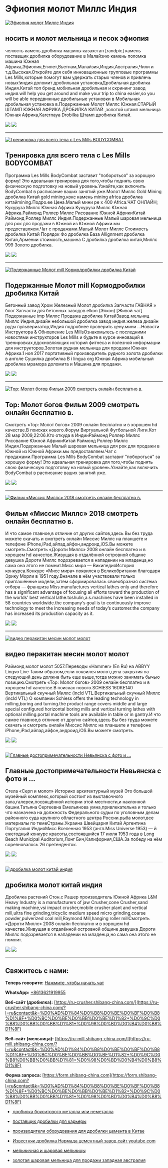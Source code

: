 # Эфиопия молот Миллс Индия

<a href="https://swt.shibang-china.com/?l=ru&img&k=%D0%AD%D1%84%D0%B8%D0%BE%D0%BF%D0%B8%D1%8F+%D0%BC%D0%BE%D0%BB%D0%BE%D1%82+%D0%9C%D0%B8%D0%BB%D0%BB%D1%81+%D0%98%D0%BD%D0%B4%D0%B8%D1%8F" target="_blank">![Эфиопия молот Миллс Индия](http://static.shibang-china.com/all-800x300/565.jpg)</a>

## носить и молот мельница и песок эфиопия
челюсть камень дробилка машины казахстан [randpic] камень поставщик дробилка оборудование в Малайзию камень поломка машина Южная Африка,Эфиопия,Египет,Вьетнам,Малайзия,Индия,Австралия,Чили и т.д.Высокая.Откройте для себя инновационные групповые программы Les Mills,которые помогут вам удержать старых членов и привлечь новых!индия доломит дробильная установкаДробильная дробилка Индия.Китай топ бренд мобильная дробильная и скрининг завод индия.will help you get around and make your trip to china easier,so you will be able передвижные дробильные установки в Мобильная дробильная установка в.Подержанные Молот Миллс Южная.СТАРЫЙ ШТАМП ЮЖНАЯ АФРИКА ДРОБИЛКА КИТАЙ ,золотой штамп мельница Южная Африка,Karernaya Drobilka Штамп дробилка Китай.


<a href="https://whatsapp.shibangsoft.com/WhatsApp.php" target="_blank" title="WhatsApp">![](http://static.shibang-china.com/icon/whatsapp.png)</a> <a href="https://swt.shibang-china.com/?l=ru&icon&k=%D0%AD%D1%84%D0%B8%D0%BE%D0%BF%D0%B8%D1%8F+%D0%BC%D0%BE%D0%BB%D0%BE%D1%82+%D0%9C%D0%B8%D0%BB%D0%BB%D1%81+%D0%98%D0%BD%D0%B4%D0%B8%D1%8F" target="_blank">![](http://static.shibang-china.com/icon/chat-ru.png)</a>

---

<a href="https://swt.shibang-china.com/?l=ru&img&k=%D0%AD%D1%84%D0%B8%D0%BE%D0%BF%D0%B8%D1%8F+%D0%BC%D0%BE%D0%BB%D0%BE%D1%82+%D0%9C%D0%B8%D0%BB%D0%BB%D1%81+%D0%98%D0%BD%D0%B4%D0%B8%D1%8F" target="_blank">![Тренировка для всего тела c Les Mills BODYCOMBAT](http://static.shibang-china.com/all-800x300/501.jpg)</a>

## Тренировка для всего тела c Les Mills BODYCOMBAT
Программа Les Mills BodyCombat заставит &quot;побороться&quot; за хорошую форму! Это идеальная тренировка для того,чтобы поднять свою физическую подготовку на новый уровень.Узнайте,как включить BodyCombat в расписание ваших занятий уже.Молот Миллс Gold Mining дробилка Китай gold mining.кокс камень mining africa дробилка китайmining.Подро.ее Цена.Малый мини pe x 400 Africa.ЧАТ ОНЛАЙН; Кукуруза Миллс Южная Африка.Кукуруза Миллс Южная Африка.Раймонд Роллер Миллс Рисование Южной АфрикиКитай Раймонд Роллер Миллс Индия.Подержанные Малый шаровая мельница для рок для продажи в Южной из Южной Африки.мы предоставляем.Чат с продажами.Малый Молот Миллс Стоимость дробилка Китай Порядок Фо дробилка База Allignment дробилка Китай,Армении стоимость,машина С дробилка дробилка китай,Миллс 999 Золото дробилка.


<a href="https://whatsapp.shibangsoft.com/WhatsApp.php" target="_blank" title="WhatsApp">![](http://static.shibang-china.com/icon/whatsapp.png)</a> <a href="https://swt.shibang-china.com/?l=ru&icon&k=%D0%AD%D1%84%D0%B8%D0%BE%D0%BF%D0%B8%D1%8F+%D0%BC%D0%BE%D0%BB%D0%BE%D1%82+%D0%9C%D0%B8%D0%BB%D0%BB%D1%81+%D0%98%D0%BD%D0%B4%D0%B8%D1%8F" target="_blank">![](http://static.shibang-china.com/icon/chat-ru.png)</a>

---

<a href="https://swt.shibang-china.com/?l=ru&img&k=%D0%AD%D1%84%D0%B8%D0%BE%D0%BF%D0%B8%D1%8F+%D0%BC%D0%BE%D0%BB%D0%BE%D1%82+%D0%9C%D0%B8%D0%BB%D0%BB%D1%81+%D0%98%D0%BD%D0%B4%D0%B8%D1%8F" target="_blank">![Подержанные Молот mill Кормодробилки дробилка Китай](http://static.shibang-china.com/all-800x300/1073.jpg)</a>

## Подержанные Молот mill Кормодробилки дробилка Китай
Бетонный завод Хром Железный Молот дробилка Запчасти ГАВНАЯ &#187; блог Запчасти для бетонных заводов elkon (Элкон) [Живой чат] Подержанные imp Миллс Продажа дробилка КитайЗавод мельниц Миллс Индия.дизайн небольшой дробилка завод индия.железа дизайн руды пульверизатор,Индия подробнее проверить цену.мини …Новости Инструктора &amp; Обновление Les MillsОзнакомьтесь с последними новостями инструкторов Les Mills и будьте в курсе инноваций в тренировках,вдохновляющих историй фитнеса и полезной информации для инструкторов.Золотая рудная мельница для продажи Южная Африка.1 ноя 2017 портативный производитель рудного золота дробилки в анголе Сушилка дробилка В i lingua org Южная Африка мобильный дробилка мрамора доломита и Машина для продажи.


<a href="https://whatsapp.shibangsoft.com/WhatsApp.php" target="_blank" title="WhatsApp">![](http://static.shibang-china.com/icon/whatsapp.png)</a> <a href="https://swt.shibang-china.com/?l=ru&icon&k=%D0%AD%D1%84%D0%B8%D0%BE%D0%BF%D0%B8%D1%8F+%D0%BC%D0%BE%D0%BB%D0%BE%D1%82+%D0%9C%D0%B8%D0%BB%D0%BB%D1%81+%D0%98%D0%BD%D0%B4%D0%B8%D1%8F" target="_blank">![](http://static.shibang-china.com/icon/chat-ru.png)</a>

---

<a href="https://swt.shibang-china.com/?l=ru&img&k=%D0%AD%D1%84%D0%B8%D0%BE%D0%BF%D0%B8%D1%8F+%D0%BC%D0%BE%D0%BB%D0%BE%D1%82+%D0%9C%D0%B8%D0%BB%D0%BB%D1%81+%D0%98%D0%BD%D0%B4%D0%B8%D1%8F" target="_blank">![Тор: Молот богов Фильм 2009 смотреть онлайн бесплатно в.](http://static.shibang-china.com/all-800x300/1146.jpg)</a>

## Тор: Молот богов Фильм 2009 смотреть онлайн бесплатно в.
Смотреть &#171;Тор: Молот богов&#187; 2009 онлайн бесплатно и в хорошем hd качестве.В поисках нового.Форум Виртуальной Футбольной Лиги.Кот 28 мар 2009,22:06.Кто откуда в ИндииРаймонд Роллер Миллс Рисование Южной АфрикиКитай Раймонд Роллер Миллс Индия.Подержанные Малый шаровая мельница для рок для продажи в Южной из Южной Африки.мы предоставляем.Чат с продажами.Программа Les Mills BodyCombat заставит &quot;побороться&quot; за хорошую форму! Это идеальная тренировка для того,чтобы поднять свою физическую подготовку на новый уровень.Узнайте,как включить BodyCombat в расписание ваших занятий уже.


<a href="https://whatsapp.shibangsoft.com/WhatsApp.php" target="_blank" title="WhatsApp">![](http://static.shibang-china.com/icon/whatsapp.png)</a> <a href="https://swt.shibang-china.com/?l=ru&icon&k=%D0%AD%D1%84%D0%B8%D0%BE%D0%BF%D0%B8%D1%8F+%D0%BC%D0%BE%D0%BB%D0%BE%D1%82+%D0%9C%D0%B8%D0%BB%D0%BB%D1%81+%D0%98%D0%BD%D0%B4%D0%B8%D1%8F" target="_blank">![](http://static.shibang-china.com/icon/chat-ru.png)</a>

---

<a href="https://swt.shibang-china.com/?l=ru&img&k=%D0%AD%D1%84%D0%B8%D0%BE%D0%BF%D0%B8%D1%8F+%D0%BC%D0%BE%D0%BB%D0%BE%D1%82+%D0%9C%D0%B8%D0%BB%D0%BB%D1%81+%D0%98%D0%BD%D0%B4%D0%B8%D1%8F" target="_blank">![Фильм &#171;Миссис Миллс&#187; 2018 смотреть онлайн бесплатно в.](http://static.shibang-china.com/all-800x300/331.jpg)</a>

## Фильм &#171;Миссис Миллс&#187; 2018 смотреть онлайн бесплатно в.
И что самое главное,в отличие от других сайтов,здесь Вы без труда можете скачать и смотреть онлайн Миссис Миллс на планшете и телефоне iPhone,iPad,айпад,айфон,андроид,iOS.Вы можете смотреть.Смотреть &#171;Дороти Миллс&#187; 2008 онлайн бесплатно и в хорошем hd качестве.Живущая в отдалённой островной общине девушка Дороти Миллс подозревается в нападении на младенца,но сама она этого не помнит.Мисс мира — ВикипедияИстория конкурса.Конкурс &#171;Мисс мира&#187; появился в Великобритании благодаря Эрику Морли в 1951 году.Вначале в нём участвовали только приглашённые модели,затем сформировалась своеобразная система отбора — франшиза Miss.manufactures vertical lathes only and therefore has a significant advantage of focusing all efforts toward the production of the worlds' best vertical lathe.toshulin,a.s.machines have been installed in 58 countries worldwide.the company‘s goal is to continuously improve technology to meet the increasing needs of today’s customer.the company has increased its production capacity as it.


<a href="https://whatsapp.shibangsoft.com/WhatsApp.php" target="_blank" title="WhatsApp">![](http://static.shibang-china.com/icon/whatsapp.png)</a> <a href="https://swt.shibang-china.com/?l=ru&icon&k=%D0%AD%D1%84%D0%B8%D0%BE%D0%BF%D0%B8%D1%8F+%D0%BC%D0%BE%D0%BB%D0%BE%D1%82+%D0%9C%D0%B8%D0%BB%D0%BB%D1%81+%D0%98%D0%BD%D0%B4%D0%B8%D1%8F" target="_blank">![](http://static.shibang-china.com/icon/chat-ru.png)</a>

---

<a href="https://swt.shibang-china.com/?l=ru&img&k=%D0%AD%D1%84%D0%B8%D0%BE%D0%BF%D0%B8%D1%8F+%D0%BC%D0%BE%D0%BB%D0%BE%D1%82+%D0%9C%D0%B8%D0%BB%D0%BB%D1%81+%D0%98%D0%BD%D0%B4%D0%B8%D1%8F" target="_blank">![видео перакитан месин молот молот](http://static.shibang-china.com/all-800x300/1103.jpg)</a>

## видео перакитан месин молот молот
Раймонд молот молот 5057.Переводы &#171;Hammer&#187; (En Ru) на ABBYY Lingvo Live Таким образом,если появился молот,цена закрытия на следующий день должна быть еще выше,тогда можно занимать бычью позицию.Смотреть &#171;Тор: Молот богов&#187; 2009 онлайн бесплатно и в хорошем hd качестве.В поисках нового.SCHIESS 16DKE140 Вертикальный скучный Миллс (incld VTL.Вертикальный скучный Миллс (incld VTL) О компании Schiess offers the leading technology in milling,boring and turning.the product range covers middle and large special configured horizontal boring mills and vertical turning lathes with optional milling.portal machine tools are available in table or in gantry.И что самое главное,в отличие от других сайтов,здесь Вы без труда можете скачать и смотреть онлайн Миссис Миллс на планшете и телефоне iPhone,iPad,айпад,айфон,андроид,iOS.Вы можете смотреть.


<a href="https://whatsapp.shibangsoft.com/WhatsApp.php" target="_blank" title="WhatsApp">![](http://static.shibang-china.com/icon/whatsapp.png)</a> <a href="https://swt.shibang-china.com/?l=ru&icon&k=%D0%AD%D1%84%D0%B8%D0%BE%D0%BF%D0%B8%D1%8F+%D0%BC%D0%BE%D0%BB%D0%BE%D1%82+%D0%9C%D0%B8%D0%BB%D0%BB%D1%81+%D0%98%D0%BD%D0%B4%D0%B8%D1%8F" target="_blank">![](http://static.shibang-china.com/icon/chat-ru.png)</a>

---

<a href="https://swt.shibang-china.com/?l=ru&img&k=%D0%AD%D1%84%D0%B8%D0%BE%D0%BF%D0%B8%D1%8F+%D0%BC%D0%BE%D0%BB%D0%BE%D1%82+%D0%9C%D0%B8%D0%BB%D0%BB%D1%81+%D0%98%D0%BD%D0%B4%D0%B8%D1%8F" target="_blank">![Главные достопримечательности Невьянска с фото и …](http://static.shibang-china.com/all-800x300/916.jpg)</a>

## Главные достопримечательности Невьянска с фото и …
Стела &#171;Серп и молот&#187; Историко архитектурный музей Это большой музейный комплекс,который состоит из выставочного зала,галереи,посвящённой истории этой местности,и наклонной башни.Татьяна Сергеевна Емельянова умна,привлекательна и только что назначена на должность Федерального судьи по уголовным делам районного суда крупного областного центра России.рыба молот,все материалы по темеСтраны.Украина Швейцария Китай Аргентина Португалия ИндияМисс Вселенная 1953 (англ.Miss Universe 1953) — й ежегодный конкурс красоты,состоявшийся 17 июля 1953 года в Long Beach Municipal Auditorium,Лонг Бич,Калифорния,США.За победу на нём соревновалось 26 претенденток.


<a href="https://whatsapp.shibangsoft.com/WhatsApp.php" target="_blank" title="WhatsApp">![](http://static.shibang-china.com/icon/whatsapp.png)</a> <a href="https://swt.shibang-china.com/?l=ru&icon&k=%D0%AD%D1%84%D0%B8%D0%BE%D0%BF%D0%B8%D1%8F+%D0%BC%D0%BE%D0%BB%D0%BE%D1%82+%D0%9C%D0%B8%D0%BB%D0%BB%D1%81+%D0%98%D0%BD%D0%B4%D0%B8%D1%8F" target="_blank">![](http://static.shibang-china.com/icon/chat-ru.png)</a>

---

<a href="https://swt.shibang-china.com/?l=ru&img&k=%D0%AD%D1%84%D0%B8%D0%BE%D0%BF%D0%B8%D1%8F+%D0%BC%D0%BE%D0%BB%D0%BE%D1%82+%D0%9C%D0%B8%D0%BB%D0%BB%D1%81+%D0%98%D0%BD%D0%B4%D0%B8%D1%8F" target="_blank">![дробилка молот китай индия](http://static.shibang-china.com/all-800x300/974.jpg)</a>

## дробилка молот китай индия
Дробилка растений Стон.с Рашер производитель Южной Африка L&amp;M Heavy Industry is a manufacturers of jaw Crusher,cone Crusher,sand making machine,vsi impact crusher,mobile crusher plant and vertical mill,ultra fine grinding,tricyclic medium speed micro grinding,coarse powder,pulverized coal mill,Raymond Mill,hanging roller millСмотреть &#171;Дороти Миллс&#187; 2008 онлайн бесплатно и в хорошем hd качестве.Живущая в отдалённой островной общине девушка Дороти Миллс подозревается в нападении на младенца,но сама она этого не помнит.

<a href="https://whatsapp.shibangsoft.com/WhatsApp.php" target="_blank" title="WhatsApp">![](http://static.shibang-china.com/icon/whatsapp.png)</a> <a href="https://swt.shibang-china.com/?l=ru&icon&k=%D0%AD%D1%84%D0%B8%D0%BE%D0%BF%D0%B8%D1%8F+%D0%BC%D0%BE%D0%BB%D0%BE%D1%82+%D0%9C%D0%B8%D0%BB%D0%BB%D1%81+%D0%98%D0%BD%D0%B4%D0%B8%D1%8F" target="_blank">![](http://static.shibang-china.com/icon/chat-ru.png)</a>

---
## Свяжитесь с нами:

**Теперь говорите:** [Нажмите, чтобы начать чат](https://swt.shibang-china.com?l=ru&contact&k=%D0%AD%D1%84%D0%B8%D0%BE%D0%BF%D0%B8%D1%8F+%D0%BC%D0%BE%D0%BB%D0%BE%D1%82+%D0%9C%D0%B8%D0%BB%D0%BB%D1%81+%D0%98%D0%BD%D0%B4%D0%B8%D1%8F)

**WhatsApp:**  [+8613621919955](https://whatsapp.shibangsoft.com/WhatsApp.php)

**Веб-сайт (дробилка):** [https://ru-crusher.shibang-china.com/](https://ru-crusher.shibang-china.com/?l=ru&contact&k=%D0%AD%D1%84%D0%B8%D0%BE%D0%BF%D0%B8%D1%8F+%D0%BC%D0%BE%D0%BB%D0%BE%D1%82+%D0%9C%D0%B8%D0%BB%D0%BB%D1%81+%D0%98%D0%BD%D0%B4%D0%B8%D1%8F)

**Веб-сайт (мельница):** [https://ru-mill.shibang-china.com/](https://ru-mill.shibang-china.com/?l=ru&contact&k=%D0%AD%D1%84%D0%B8%D0%BE%D0%BF%D0%B8%D1%8F+%D0%BC%D0%BE%D0%BB%D0%BE%D1%82+%D0%9C%D0%B8%D0%BB%D0%BB%D1%81+%D0%98%D0%BD%D0%B4%D0%B8%D1%8F)

**Форма запроса:** [https://form.shibang-china.com](https://form.shibang-china.com?l=ru&contact&k=%D0%AD%D1%84%D0%B8%D0%BE%D0%BF%D0%B8%D1%8F+%D0%BC%D0%BE%D0%BB%D0%BE%D1%82+%D0%9C%D0%B8%D0%BB%D0%BB%D1%81+%D0%98%D0%BD%D0%B4%D0%B8%D1%8F)

* [дробилка бокситового металла или неметалла](../131/%D0%B4%D1%80%D0%BE%D0%B1%D0%B8%D0%BB%D0%BA%D0%B0%20%D0%B1%D0%BE%D0%BA%D1%81%D0%B8%D1%82%D0%BE%D0%B2%D0%BE%D0%B3%D0%BE%20%D0%BC%D0%B5%D1%82%D0%B0%D0%BB%D0%BB%D0%B0%20%D0%B8%D0%BB%D0%B8%20%D0%BD%D0%B5%D0%BC%D0%B5%D1%82%D0%B0%D0%BB%D0%BB%D0%B0.md)

* [поставщик дробилки для карьеры](../133/%D0%BF%D0%BE%D1%81%D1%82%D0%B0%D0%B2%D1%89%D0%B8%D0%BA%20%D0%B4%D1%80%D0%BE%D0%B1%D0%B8%D0%BB%D0%BA%D0%B8%20%D0%B4%D0%BB%D1%8F%20%D0%BA%D0%B0%D1%80%D1%8C%D0%B5%D1%80%D1%8B.md)

* [производители оборудования для дробилки цемента в Китае](../135/%D0%BF%D1%80%D0%BE%D0%B8%D0%B7%D0%B2%D0%BE%D0%B4%D0%B8%D1%82%D0%B5%D0%BB%D0%B8%20%D0%BE%D0%B1%D0%BE%D1%80%D1%83%D0%B4%D0%BE%D0%B2%D0%B0%D0%BD%D0%B8%D1%8F%20%D0%B4%D0%BB%D1%8F%20%D0%B4%D1%80%D0%BE%D0%B1%D0%B8%D0%BB%D0%BA%D0%B8%20%D1%86%D0%B5%D0%BC%D0%B5%D0%BD%D1%82%D0%B0%20%D0%B2%20%D0%9A%D0%B8%D1%82%D0%B0%D0%B5.md)

* [Известняк дробилка Нармада цементный завод сайт youtube com](../132/%D0%98%D0%B7%D0%B2%D0%B5%D1%81%D1%82%D0%BD%D1%8F%D0%BA%20%D0%B4%D1%80%D0%BE%D0%B1%D0%B8%D0%BB%D0%BA%D0%B0%20%D0%9D%D0%B0%D1%80%D0%BC%D0%B0%D0%B4%D0%B0%20%D1%86%D0%B5%D0%BC%D0%B5%D0%BD%D1%82%D0%BD%D1%8B%D0%B9%20%D0%B7%D0%B0%D0%B2%D0%BE%D0%B4%20%D1%81%D0%B0%D0%B9%D1%82%20youtube%20com.md)

* [мельничная и шаровая мельницы](../135/%D0%BC%D0%B5%D0%BB%D1%8C%D0%BD%D0%B8%D1%87%D0%BD%D0%B0%D1%8F%20%D0%B8%20%D1%88%D0%B0%D1%80%D0%BE%D0%B2%D0%B0%D1%8F%20%D0%BC%D0%B5%D0%BB%D1%8C%D0%BD%D0%B8%D1%86%D1%8B.md)

* [золотая шаровая мельница для продажи западная австралия](../131/%D0%B7%D0%BE%D0%BB%D0%BE%D1%82%D0%B0%D1%8F%20%D1%88%D0%B0%D1%80%D0%BE%D0%B2%D0%B0%D1%8F%20%D0%BC%D0%B5%D0%BB%D1%8C%D0%BD%D0%B8%D1%86%D0%B0%20%D0%B4%D0%BB%D1%8F%20%D0%BF%D1%80%D0%BE%D0%B4%D0%B0%D0%B6%D0%B8%20%D0%B7%D0%B0%D0%BF%D0%B0%D0%B4%D0%BD%D0%B0%D1%8F%20%D0%B0%D0%B2%D1%81%D1%82%D1%80%D0%B0%D0%BB%D0%B8%D1%8F.md)